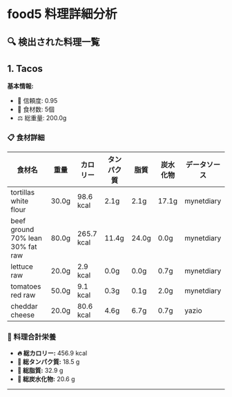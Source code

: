 # food5 料理詳細分析

## 🔍 検出された料理一覧

## 1. Tacos

**基本情報:**
- 🎯 信頼度: 0.95
- 🥕 食材数: 5個
- ⚖️ 総重量: 200.0g

### 📋 食材詳細

| 食材名 | 重量 | カロリー | タンパク質 | 脂質 | 炭水化物 | データソース |
|--------|------|----------|------------|------|----------|--------------|
| tortillas white flour | 30.0g | 98.6 kcal | 2.1g | 2.1g | 17.1g | mynetdiary |
| beef ground 70% lean 30% fat raw | 80.0g | 265.7 kcal | 11.4g | 24.0g | 0.0g | mynetdiary |
| lettuce raw | 20.0g | 2.9 kcal | 0.0g | 0.0g | 0.7g | mynetdiary |
| tomatoes red raw | 50.0g | 9.1 kcal | 0.3g | 0.1g | 2.0g | mynetdiary |
| cheddar cheese | 20.0g | 80.6 kcal | 4.6g | 6.7g | 0.7g | yazio |

### 🔢 料理合計栄養

- **🔥 総カロリー:** 456.9 kcal
- **🥩 総タンパク質:** 18.5 g
- **🧈 総脂質:** 32.9 g
- **🍞 総炭水化物:** 20.6 g

---

